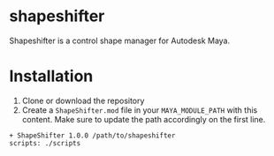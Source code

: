 # shapeshifter
Shapeshifter is a control shape manager for Autodesk Maya.

# Installation
1. Clone or download the repository
2. Create a `ShapeShifter.mod` file in your `MAYA_MODULE_PATH` with this content. Make sure to update the path accordingly on the first line.
```
+ ShapeShifter 1.0.0 /path/to/shapeshifter
scripts: ./scripts
```